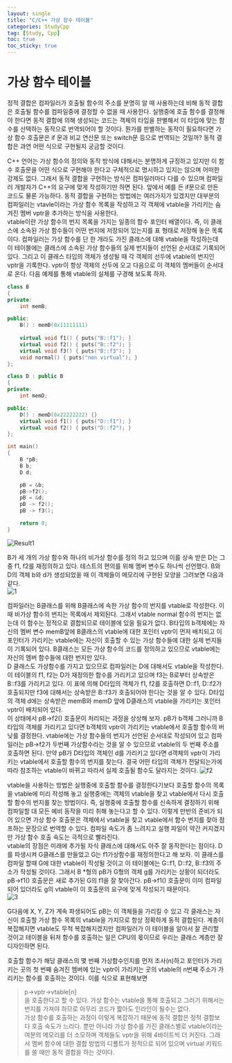 ```yaml
---
layout: single
title: "C/C++ 가상 함수 테이블"
categories: StudyCpp
tag: [Study, Cpp]
toc: true
toc_sticky: true
---
```


# 가상 함수 테이블

정적 결합은 컴파일러가 호출될 함수의 주소를 분명히 알 때 사용하는데 비해 동적 결합은 호출될 함수를 컴파일중에 결정할 수 없을 때 사용한다. 실행중에 호출 함수를 결정해야 한다면 동적 결합에 의해 생성되는 코드는 객체의 타입을 판별해서 이 타입에 맞는 함수를 선택하는 동작으로 번역되어야 할 것이다. 뭔가를 판별하는 동작이 필요하다면 가상 함수 호출문은 if 문과 비교 연산문 또는 switch문 등으로 번역되는 것일까? 동적 결합은 과연 어떤 식으로 구현될지 궁금할 것이다.  

C++ 언어는 가상 함수의 정의와 동작 방식에 대해서는 분명하게 규정하고 있지만 이 함수 호출문을 어떤 식으로 구현해야 한다고 구체적으로 명시하고 있지는 않으며 어떠한 강제도 없다. 그래서 동적 결합을 구현하는 방식은 컴파일러마다 다를 수 있으며 컴파일러 개발자가 C++의 요구에 맞게 작성하기만 하면 된다. 앞에서 예를 든 if문으로 만든 코드도 물론 가능하다. 동적 결합을 구현하는 방법에는 여러가지가 있겠지만 대부분의 컴파일러는 vtavle이라는 가상 함수 목록을 작성하고 각 객체에 vtable을 가리키는 숨겨진 멤버 vptr을 추가하는 방식을 사용한다.  
vtable이란 가상 함수의 번지 목록을 가지는 일종의 함수 포인터 배열이다. 즉, 이 클래스에 소속된 가상 함수들이 어떤 번지에 저장되어 있는지를 표 형태로 저장해 놓은 목록이다. 컴파일러는 가상 함수를 단 한 개라도 가진 클래스에 대해 vtable을 작성하는데 이 테이블에는 클래스에 소속된 가상 함수들의 실제 번지들이 선언된 순서대로 기록되어 있다. 그리고 이 클래스 타입의 객체가 생성될 때 각 객체의 선두에 vtable의 번지인 vptr을 기록한다. vptr이 항상 객체의 선두에 오고 다음으로 이 객체의 멤버들이 순서대로 온다. 다음 예제를 통해 vtable의 실체를 구경해 보도록 하자.  

```c++
class B 
{
private:
    int memB;

public:
    B() : memB(0x11111111)
    
    virtual void f1() { puts("B::f1"); }
    virtual void f2() { puts("B::f2"); }
    virtual void f3() { puts("B::f3"); }
    void normal() { puts("non virtual"); }
};

class D : public B
{
private:
    int memD;

public:
    D() : memD(0x22222222) {}
    virtual void f1() { puts("D::f1"); }
    virtual void f2() { puts("D::f2"); }   
};

int main()
{
    B *pB;
    B b;
    D d;

    pB = &b;
    pB->f2();
    pB = &d;
    pB -> f2();
    pB -> f3();

    return 0;
}
```
![Result1](https://user-images.githubusercontent.com/97664446/191479806-893afc3a-514b-4e2e-8cf3-8a9b1131a0a5.PNG)  

B가 세 개의 가상 함수와 하나의 비가상 함수를 정의 하고 있으며 이를 상속 받은 D는 그중 f1, f2를 재정의하고 있다. 테스트의 편의를 위해 멤버 변수도 하나씩 선언했다. B와 D의 객체 b와 d가 생성되었을 때 이 객체들이 메모리에 구현된 모양을 그려보면 다음과 같다.  
![1](https://user-images.githubusercontent.com/97664446/191479811-4bce53ba-ba4d-4a63-8322-9be7cb9a51d5.PNG)  

컴파일러는 B클래스를 위해 B클래스에 속한 가상 함수의 번지를 vtable로 작성한다. 이때 비가상 함수의 번지는 목록에서 제외된다. 그래서 vtable normal 함수의 번지는 없는데 이 함수는 정적으로 결합되므로 테이블에 있을 필요가 없다. B타입의 b객체에는 자신의 멤버 변수 memB앞에 B클래스의 vtable에 대한 포인터 vptr이 먼저 배치되고 이 포인터가 가리키는 vtable에는 자신이 호출할 수 있는 가상 함수들에 대한 실제 번지들이 기록되어 있다. B클래스는 모든 가상 함수의 코드를 정의하고 있으므로 vtable에는 자신의 멤버 함수들에 대한 번지만 있다.  
D 클래스도 가상함수를 가지고 있으므로 컴파일러는 D에 대해서도 vtable을 작성한다. 이 테이블의 f1, f2는 D가 재정의한 함수를 가리키고 있으며 f3는 B로부터 상속받은 B::f3를 가리키고 있다. 이 표에 의해 D타입의 객체가 f1, f2를 호출하면 D::f1, D::f2가 호출되지만 f3에 대해서는 상속받은 B::f3가 호출되어야 한다는 것을 알 수 있다. D타입의 객체 d에는 상속받은 memB와 memD 앞에 D클래스의 vtable을 가리키는 포인터 vptr이 배치되어 있다.  
이 상태에서 pB->f2() 호출문이 처리되는 과정을 상상해 보자. pB가 b객체 그러니까 B타입의 객체를 가리키고 있다면 b객체의 vptr이 가리키는 vtable에서 호출할 함수의 버닞를 결정한다. vtable에는 가상 함수들의 번지가 선언된 순서대로 작성되어 있고 컴파일러는 pB->f2가 두번째 가상함수라는 것을 알 수 있으므로 vtable의 두 번째 주소를 호출하면 된다. 만약 pB가 D타입의 객체인 d를 가리키고 있다면 d객체의 vptr이 가리키는 vtable에서 호출할 함수의 번지를 찾는다. 결국 어떤 타입의 객체가 전달되는가에 따라 참조하는 vtable이 바뀌고 따라서 실제 호출될 함수도 달라지는 것이다.
![f2](https://user-images.githubusercontent.com/97664446/191479813-31d7a9e3-c241-4a57-88bd-f4f8ce323dca.PNG)  

vtable을 사용하는 방법은 실행중에 호출할 함수를 결정한다기보다 호출할 함수의 목록을 vtable에 미리 작성해 놓고 실행중에는 객체의 vtable을 찾고 vtable에서 다시 호출할 함수의 번지를 찾는 방법이다. 즉, 실행중에 호출할 함수를 신속하게 결정하기 위해 컴파일할 대 모든 예비 동작을 미리 취해 놓는다고 할 수 있다. 이렇게 만반의 준비가 되어 있으면 가상 함수 호출문은 객체에서 vtable을 찾고 vtable에서 함수 번지를 찾아 점프하는 문장으로 번역할 수 있다. 컴파일 속도가 좀 느려지고 실행 파일이 약간 커지겠지만 가상 함수 호출 속도는 극적으로 빨라진다.  
vtable의 장점은 미래에 추가될 자식 클래스에 대해서도 아주 잘 동작한다는 점이다. D를 파생시켜 G클래스를 만들었고 G는 f1가상함수를 재정의한다고 해 보자. 이 클래스를 컴파일 할때 G에 대한 vtable이 작성될 것이고 이 테이블에는 G::f1, D::f2, B::f3의 주소가 작성될 것이다. 그래서 B *형의 pB가 G형의 객체 g를 가리키는 상황이 되더라도 pB->f1() 호출문은 새로 추가된 G의 f1을 잘 찾아간다. pB->f1() 호출문이 이미 컴파일되어 있더라도 g의 vtable이 이 호출문의 요구에 맞게 작성되기 때문이다.  
![3](https://user-images.githubusercontent.com/97664446/191479812-83ee28c9-c047-4131-ba8f-f11e0f6d8448.PNG)  

G다음에 X, Y, Z가 계속 파생되어도 pB는 이 객체들을 가리킬 수 있고 각 클래스는 자신이 호출할 가상 함수 목록의 vtable을 가지므로 항상 정확하게 동적 결합된다. 계층이 복잡해지면 vtable도 무척 복잡해지겠지만 컴파일러가 이 테이블을 알아서 잘 관리할 것이고 테이블을 뒤져 함수를 호출하는 일은 CPU의 몫이므로 우리는 클래스 계층만 잘 디자인하면 된다.  

호출할 함수가 해당 클래스의 몇 번째 가상함수인지를 먼저 조사(n)하고 포인터가 가리키는 곳의 첫 번째 숨겨진 멤버에 있는 vptr이 가리키는 곳의 vtable의 n번째 주소가 가리키는 함수를 호출하는 것이다. 이를 식으로 표현해보면  
> p->vptr->vtable[n]  
을 호출한다고 할 수 있다. 가상 함수는 vtable을 통해 호출되고 그러기 위해서는 번지를 가져야 하므로 아무리 코드가 짧아도 인라인이 될수는 없다.  
가상 함수를 호출하는 과정이 이렇게 복잡하기 때문에 동적 결합은 정적 결합보다 호출 속도가 느리다. 뿐만 아니라 가상 함수를 가진 클래스별로 vtable이라는 여분의 메모리를 더 소모하며 객체들도 vptr을 위해 4바이트씩 더 커진다. 그래서 멤버 함수에 대한 결합 방법의 디폴트가 정적으로 되어 있으며 virtual 키워드를 쓸 때만 동적 결합을 하는 것이다.
